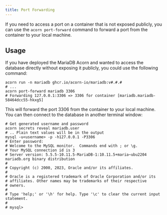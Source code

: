 ```yaml
---
title: Port Forwarding
---
```


If you need to access a port on a container that is not exposed publicly, you can use the `acorn port-forward` command to forward a port from the container to your local machine.

## Usage

If you have deployed the MariaDB Acorn and wanted to access the database directly without exposing it publicly, you could use the following command:

```shell
acorn run -n mariadb ghcr.io/acorn-io/mariadb:v#.#.#
# ...
acorn port-forward mariadb 3306
# Forwarding 127.0.0.1:3306 => 3306 for container [mariadb.mariadb-58464dcc55-hkxg5]
```

This will forward the port 3306 from the container to your local machine. You can then connect to the database in another terminal window:

```shell
# Get generated username and password
acorn secrets reveal mariadb.user
# .. Plain text values will be in the output
mysql -u<username> -p -h127.0.0.1 -P3306
# Enter password: 
# Welcome to the MySQL monitor.  Commands end with ; or \g.
# Your MySQL connection id is 3
# Server version: 5.5.5-10.11.5-MariaDB-1:10.11.5+maria~ubu2204 mariadb.org binary distribution
# 
# Copyright (c) 2000, 2023, Oracle and/or its affiliates.
# 
# Oracle is a registered trademark of Oracle Corporation and/or its
# affiliates. Other names may be trademarks of their respective
# owners.
# 
# Type 'help;' or '\h' for help. Type '\c' to clear the current input statement.
# 
# mysql>
```
